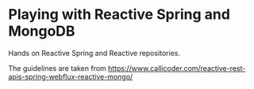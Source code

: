 # Playing with Reactive Spring and MongoDB

Hands on Reactive Spring and Reactive repositories. 

The guidelines are taken from https://www.callicoder.com/reactive-rest-apis-spring-webflux-reactive-mongo/
 

